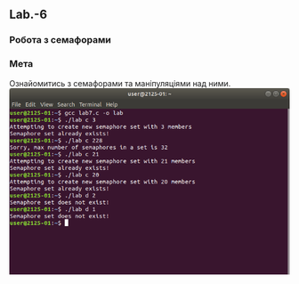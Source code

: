 ## Lab.-6
### Робота з семафорами
### Мета
 Ознайомитись з семафорами та маніпуляціями над ними.
![terminal1](Screenshot%20from%202018-05-21%2013-35-21.png)
